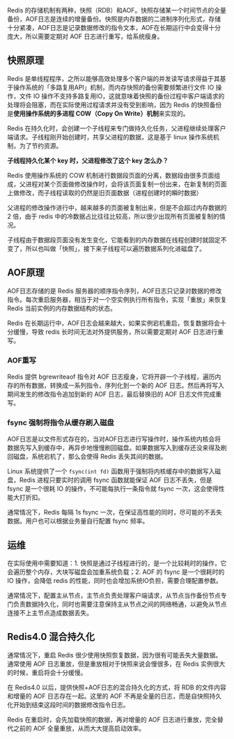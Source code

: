 
Redis 的存储机制有两种，快照（RDB）和AOF。快照存储某一个时间节点的全量备份，AOF日志是连续的增量备份。快照是内存数据的二进制序列化形式，存储十分紧凑，AOF日志是记录数据修改的指令文本，AOF在长期运行中会变得十分庞大，所以需要定期对 AOF 日志进行重写，给系统瘦身。
<!-- more -->
## 快照原理
Redis 是单线程程序，之所以能够高效处理多个客户端的并发读写请求得益于其基于操作系统的「多路复用API」机制，而内存快照的备份需要频繁进行文件 IO 操作，文件 IO 操作不支持多路复用IO，这就意味着快照的备份过程中客户端请求的处理将会阻塞，而在实际使用过程请求并没有受到影响，因为 Redis 的快照备份是**使用操作系统的多进程 COW（Copy On Write）机制**来实现的。

Redis 在持久化时，会创建一个子线程来专门做持久化任务，父进程继续处理客户端请求。子线程刚开始创建时，共享父进程的数据，这是基于 linux 操作系统机制，为了节约资源。

**子线程持久化某个 key 时，父进程修改了这个 key 怎么办？**

Redis 使用操作系统的 COW 机制进行数据段页面的分离，数据段由很多页面组成，父进程对某个页面做修改操作时，会将该页面复制一份出来，在新复制的页面上做修改，而子线程读取的仍然是旧页面数据（进程创建时的瞬时数据）

父进程的修改操作进行中，越来越多的页面被复制出来，但是不会超过内存数据的 2 倍，由于 redis 中的冷数据占比往往比较高，所以很少出现所有页面被复制的情况。

子线程由于数据段页面没有发生变化，它能看到的内存数据在线程创建时就固定不变了，所以也叫做「快照」，接下来子线程可以遍历数据系列化进磁盘了。

## AOF原理
AOF日志存储的是 Redis 服务器的顺序指令序列，AOF日志只记录对数据的修改指令。每次重启服务器，相当于对一个空实例执行所有指令，实现「重放」来恢复 Redis 当前实例的内存数据结构的状态。

Redis 在长期运行中，AOF日志会越来越大，如果实例宕机重启，恢复数据将会十分缓慢，导致 redis 长时间无法对外提供服务，所以需要定期对 AOF 日志进行重写。

### AOF重写
Redis 提供 bgrewriteaof 指令对 AOF 日志瘦身，它将开辟一个子线程，遍历内存的所有数据，转换成一系列指令，序列化到一个新的 AOF 日志。然后再将写入期间发生的修改指令追加到新的 AOF 日志，最后替换旧的 AOF 日志文件完成重写。

### fsync 强制将指令从缓存刷入磁盘
AOF日志是以文件形式存在的，当对AOF日志进行写操作时，操作系统内核会将数据先写入到缓存中，再异步地慢慢刷回磁盘。如果数据写入到缓存还没来得及刷回磁盘，系统宕机了，那么会使得 Redis 丢失其间的数据。

Linux 系统提供了一个 `fsync(int fd)` 函数用于强制将内核缓存中的数据写入磁盘，Redis 进程只要实时的调用 fsync 函数就能保证 AOF 日志不丢失，但是 fsync 是一个很耗 IO 的操作，不可能每执行一条指令就 fsync 一次，这会使得性能大打折扣。

通常情况下，Redis 每隔 1s fsync 一次，在保证高性能的同时，尽可能的不丢失数据。用户也可以根据业务量自行配置 fsync 频率。

## 运维
在实际使用中需要知道：1. 快照是通过子线程进行的，是一个比较耗时的操作，它会遍历整个内存，大块写磁盘会加重系统负载；2. AOF 的 fsync 是一个很耗时的 IO 操作，会降低 redis 的性能，同时也会增加系统IO负担，需要合理配置参数。

通常情况下，配置主从节点，主节点负责处理客户端请求，从节点当作备份节点专门负责数据持久化，同时也需要注意保持主从节点之间的网络畅通，以避免从节点连接不上主节点造成数据丢失。

## Redis4.0 混合持久化
通常情况下，重启 Redis 很少使用快照恢复数据，因为很有可能丢失大量数据。通常使用 AOF 日志重放，但是重放相对于快照来说会慢很多，在 Redis 实例很大的时候，重启将会十分缓慢。

在 Redis4.0 以后，提供快照+AOF日志的混合持久化的方式，将 RDB 的文件内容和增量的 AOF 日志存在一起。这里的 AOF 不再是全量的日志，而是自快照持久化开始到结束这段时间的数据修改指令日志。

Redis 在重启时，会先加载快照的数据，再对增量的 AOF 日志进行重放，完全替代之前的 AOF 全量重放，从而大大提高启动效率。
